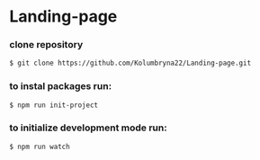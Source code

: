 # Landing-page

### clone repository
```sh
$ git clone https://github.com/Kolumbryna22/Landing-page.git
```

### to instal packages run:
```sh
$ npm run init-project
```

### to initialize development mode run:
```sh
$ npm run watch
```
